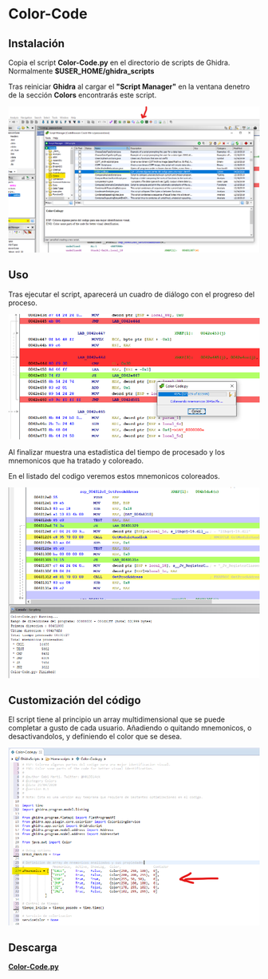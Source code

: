 # Color-Code

## Instalación

Copia el script **Color-Code.py** en el directorio de scripts de Ghidra. Normalmente **$USER_HOME/ghidra_scripts**

Tras reiniciar **Ghidra** al cargar el **"Script Manager"** en la ventana denetro de la sección **Colors** encontrarás este script.

![img_001](img/img-001.png "Script Manager") 

## Uso

Tras ejecutar el script, aparecerá un cuadro de diálogo con el progreso del proceso.

![img_002](img/img-002.png "ejecución") 

Al finalizar muestra una estadistica del tiempo de procesado y los mnemonicos que ha tratado y coloreado.

En el listado del codigo veremos estos mnemonicos coloreados.

![img_003](img/img-003.png "resultado") 


## Customización del código

El script tiene al principio un array multidimensional que se puede completar a gusto de cada usuario. Añadiendo o quitando mnemonicos, o desactivandolos, y definiendo el color que se desea.

![img_004](img/img-004.png "customización") 

## Descarga

[**Color-Code.py**](Color-Code.py)
